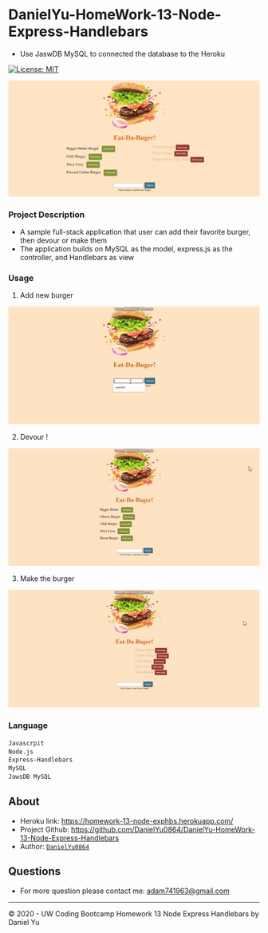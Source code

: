 # DanielYu-HomeWork-13-Node-Express-Handlebars

* Use JaswDB MySQL to connected the database to the Heroku

[![License: MIT](https://img.shields.io/badge/License-MIT-blue.svg)](https://opensource.org/licenses/MIT)

![screenshot](./assets/screenshot/Screenshot.png)

### Project Description

* A sample full-stack application that user can add their favorite burger, then devour or make them
* The application builds on MySQL as the model, express.js as the controller, and Handlebars as view

### Usage
1. Add new burger

![add](./assets/gif/add.gif)

2. Devour !

![devoured](./assets/gif/devoured.gif)

3. Make the burger

![make](./assets/gif/make.gif)

### Language
```md
Javascrpit
Node.js
Express-Handlebars
MySQL
JawsDB MySQL
```

## About
* Heroku link: https://homework-13-node-exphbs.herokuapp.com/
* Project Github: https://github.com/DanielYu0864/DanielYu-HomeWork-13-Node-Express-Handlebars
* Author: [`DanielYu0864`](https://github.com/DanielYu0864)

## Questions
*  For more question please contact me: adam741963@gmail.com


- - -
© 2020 - UW Coding Bootcamp Homework 13 Node Express Handlebars by Daniel Yu
